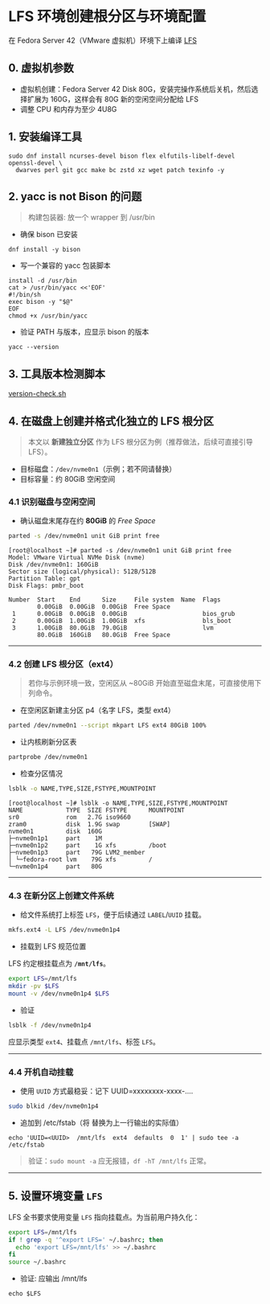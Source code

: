 # LFS 环境创建根分区与环境配置

在 Fedora Server 42（VMware 虚拟机）环境下上编译 [LFS](https://lfs.xry111.site/zh_CN/12.3-systemd/)

## 0. 虚拟机参数

- 虚拟机创建：Fedora Server 42 Disk 80G，安装完操作系统后关机，然后选择扩展为 160G，这样会有 80G 新的空闲空间分配给 LFS
- 调整 CPU 和内存为至少 4U8G

## 1. 安装编译工具

```text
sudo dnf install ncurses-devel bison flex elfutils-libelf-devel openssl-devel \
  dwarves perl git gcc make bc zstd xz wget patch texinfo -y
```

## 2. yacc is not Bison 的问题

> 构建包装器: 放一个 wrapper 到 /usr/bin

- 确保 bison 已安装

```text
dnf install -y bison
```

- 写一个兼容的 yacc 包装脚本

```text
install -d /usr/bin
cat > /usr/bin/yacc <<'EOF'
#!/bin/sh
exec bison -y "$@"
EOF
chmod +x /usr/bin/yacc
```

- 验证 PATH 与版本，应显示 bison 的版本

```text
yacc --version
```

## 3. 工具版本检测脚本

[version-check.sh](./version-check.sh)

## 4. 在磁盘上创建并格式化独立的 LFS 根分区

> 本文以 **新建独立分区** 作为 LFS 根分区为例（推荐做法，后续可直接引导 LFS）。

* 目标磁盘：`/dev/nvme0n1`（示例；若不同请替换）
* 目标容量：约 80GiB 空闲空间

### 4.1 识别磁盘与空闲空间

- 确认磁盘末尾存在约 **80GiB** 的 *Free Space*

```bash
parted -s /dev/nvme0n1 unit GiB print free
```

```text
[root@localhost ~]# parted -s /dev/nvme0n1 unit GiB print free
Model: VMware Virtual NVMe Disk (nvme)
Disk /dev/nvme0n1: 160GiB
Sector size (logical/physical): 512B/512B
Partition Table: gpt
Disk Flags: pmbr_boot

Number  Start    End      Size     File system  Name  Flags
        0.00GiB  0.00GiB  0.00GiB  Free Space
 1      0.00GiB  0.00GiB  0.00GiB                     bios_grub
 2      0.00GiB  1.00GiB  1.00GiB  xfs                bls_boot
 3      1.00GiB  80.0GiB  79.0GiB                     lvm
        80.0GiB  160GiB   80.0GiB  Free Space
```

---

### 4.2 创建 LFS 根分区（ext4）

> 若你与示例环境一致，空闲区从 \~80GiB 开始直至磁盘末尾，可直接使用下列命令。

- 在空闲区新建主分区 p4（名字 LFS，类型 ext4）

```bash
parted /dev/nvme0n1 --script mkpart LFS ext4 80GiB 100%
```

- 让内核刷新分区表

```bash
partprobe /dev/nvme0n1
```

- 检查分区情况

```bash
lsblk -o NAME,TYPE,SIZE,FSTYPE,MOUNTPOINT
```

```text
[root@localhost ~]# lsblk -o NAME,TYPE,SIZE,FSTYPE,MOUNTPOINT
NAME            TYPE  SIZE FSTYPE      MOUNTPOINT
sr0             rom   2.7G iso9660
zram0           disk  1.9G swap        [SWAP]
nvme0n1         disk  160G
├─nvme0n1p1     part    1M
├─nvme0n1p2     part    1G xfs         /boot
├─nvme0n1p3     part   79G LVM2_member
│ └─fedora-root lvm    79G xfs         /
└─nvme0n1p4     part   80G
```

---

### 4.3 在新分区上创建文件系统

- 给文件系统打上标签 `LFS`，便于后续通过 `LABEL`/`UUID` 挂载。

```bash
mkfs.ext4 -L LFS /dev/nvme0n1p4
```

- 挂载到 LFS 规范位置

LFS 约定根挂载点为 **`/mnt/lfs`**。

```bash
export LFS=/mnt/lfs
mkdir -pv $LFS
mount -v /dev/nvme0n1p4 $LFS
```

- 验证

```bash
lsblk -f /dev/nvme0n1p4
```

应显示类型 `ext4`、挂载点 `/mnt/lfs`、标签 `LFS`。

---

### 4.4 开机自动挂载

- 使用 `UUID` 方式最稳妥：记下 UUID=xxxxxxxx-xxxx-....

```bash
sudo blkid /dev/nvme0n1p4
```

- 追加到 /etc/fstab（将 <UUID> 替换为上一行输出的实际值）

```text
echo 'UUID=<UUID>  /mnt/lfs  ext4  defaults  0  1' | sudo tee -a /etc/fstab
```

> 验证：`sudo mount -a` 应无报错，`df -hT /mnt/lfs` 正常。

---

## 5. 设置环境变量 `LFS`

LFS 全书要求使用变量 `LFS` 指向挂载点。为当前用户持久化：

```bash
export LFS=/mnt/lfs
if ! grep -q '^export LFS=' ~/.bashrc; then
  echo 'export LFS=/mnt/lfs' >> ~/.bashrc
fi
source ~/.bashrc
```

- 验证: 应输出 /mnt/lfs

```text
echo $LFS
```
